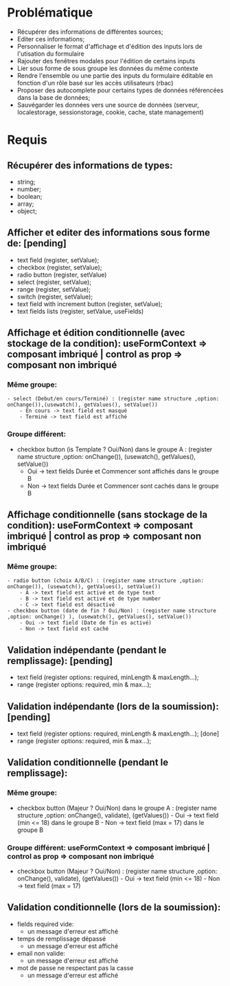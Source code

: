 # Problématique

- Récupérer des informations de différentes sources;
- Editer ces informations;
- Personnaliser le format d'affichage et d'édition des inputs lors de l'utisation du formulaire
- Rajouter des fenêtres modales pour l'édition de certains inputs
- Lier sous forme de sous groupe les données du même contexte
- Rendre l'ensemble ou une partie des inputs du formulaire éditable en fonction d'un rôle basé sur les accès utilisateurs (rbac)
- Proposer des autocomplete pour certains types de données référencées dans la base de données;
- Sauvégarder les données vers une source de données (serveur, localestorage, sessionstorage, cookie, cache, state management)

# Requis

## Récupérer des informations de types:

- string;
- number;
- boolean;
- array<any>;
- object;

## Afficher et editer des informations sous forme de: [pending]

- text field (register, setValue);
- checkbox (register, setValue);
- radio button (register, setValue)
- select (register, setValue);
- range (register, setValue);
- switch (register, setValue);
- text field with increment button (register, setValue);
- text fields lists (register, setValue, useFields)

## Affichage et édition conditionnelle (avec stockage de la condition): useFormContext => composant imbriqué | control as prop => composant non imbriqué

### Même groupe:

    - select (Debut/en cours/Terminé) : (register name structure ,option: onChange()),(usewatch(), getValues(), setValue())
        - En cours -> text field est masqué
        - Terminé -> text field est affiché

### Groupe différent:

- checkbox button (is Template ? Oui/Non) dans le groupe A : (register name structure ,option: onChange()), (usewatch(), getValues(), setValue()) 
   - Oui -> text fields Durée et Commencer sont affichés dans le groupe B  
   - Non -> text fields Durée et Commencer sont cachés dans le groupe B

## Affichage conditionnelle (sans stockage de la condition): useFormContext => composant imbriqué | control as prop => composant non imbriqué

### Même groupe:

    - radio button (choix A/B/C) : (register name structure ,option: onChange()), (usewatch(), getValues(), setValue())
        - A -> text field est activé et de type text
        - B -> text field est activé et de type number
        - C -> text field est désactivé
    - checkbox button (date de fin ? Oui/Non) : (register name structure ,option: onChange() ), (usewatch(), getValues(), setValue())
        - Oui -> text field (Date de fin es activé)
        - Non -> text field est caché

## Validation indépendante (pendant le remplissage): [pending]

- text field (register options: required, minLength & maxLength...); 
- range (register options: required, min & max...);

## Validation indépendante (lors de la soumission): [pending]

- text field (register options: required, minLength & maxLength...); [done]
- range (register options: required, min & max...);

## Validation conditionnelle (pendant le remplissage):

### Même groupe:

- checkbox button (Majeur ? Oui/Non) dans le groupe A : (register name structure ,option: onChange(), validate), (getValues()) - Oui -> text field (min <= 18) dans le groupe B - Non -> text field (max = 17) dans le groupe B

### Groupe différent: useFormContext => composant imbriqué | control as prop => composant non imbriqué

- checkbox button (Majeur ? Oui/Non) : (register name structure ,option: onChange(), validate), (getValues()) - Oui -> text field (min <= 18) - Non -> text field (max = 17)

## Validation conditionnelle (lors de la soumission):

- fields required vide:
  - un message d'erreur est affiché
- temps de remplissage dépassé
  - un message d'erreur est affiché
- email non valide:
  - un message d'erreur est affiché
- mot de passe ne respectant pas la casse
  - un message d'erreur est affiché
